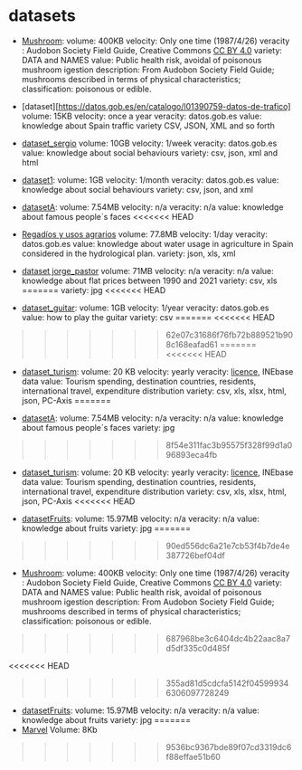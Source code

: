 # datasets
* [Mushroom](https://archive.ics.uci.edu/dataset/73/mushroom):
    volume: 400KB
    velocity: Only one time (1987/4/26)
    veracity : Audobon Society Field Guide, Creative Commons [CC BY 4.0](https://creativecommons.org/licenses/by/4.0/legalcode)
    variety: DATA and NAMES
    value: Public health risk, avoidal of poisonous mushroom igestion
    description: From Audobon Society Field Guide; mushrooms described in terms of physical characteristics; classification: poisonous or edible.
* [dataset][https://datos.gob.es/en/catalogo/l01390759-datos-de-trafico]
	volume: 15KB
	velocity: once a year
	veracity: datos.gob.es
	value: knowledge about Spain traffic
	variety CSV, JSON, XML and so forth

* [dataset_sergio](https:/ejemplo.com)
    volume: 10GB
    velocity: 1/week
    veracity: datos.gob.es
    value: knowledge about social behaviours
    variety: csv, json, xml and html

* [dataset1](https:/example.com): 
	volume: 1GB
	velocity: 1/month
	veracity: datos.gob.es
	value: knowledge about social behaviours
	variety: csv, json, and xml	
* [datasetA](https://www.kaggle.com/datasets/cybersimar08/face-recognition-dataset):
	volume: 7.54MB
	velocity: n/a
	veracity: n/a
	value: knowledge about famous people´s faces
<<<<<<< HEAD
* [Regadíos y usos agrarios](https://datos.gob.es/es/catalogo/ea0043420-regadios-y-usos-agrarios)
    volume: 77.8MB
    velocity: 1/day
    veracity: datos.gob.es
    value: knowledge about water usage in agriculture in Spain considered in the hydrological plan.
    variety: json, xls, xml

* [dataset jorge_pastor](https://www.kaggle.com/datasets/denzilg/hdb-flat-prices-19902021-march)
    volume: 71MB
    velocity: n/a
    veracity: n/a
    value: knowledge about flat prices between 1990 and 2021
    variety: csv, xls
=======
	variety: jpg
<<<<<<< HEAD

* [dataset_guitar](https://kaggle.com/datasets/arnavsharma45/guitar-chord-fingers-dataset):
	volume: 1GB
	velocity: 1/year
	veracity: datos.gob.es
	value: how to play the guitar
	variety: csv
=======
<<<<<<< HEAD
>>>>>>> 62e07c31686f76fb72b889521b908c168eafad61
=======
<<<<<<< HEAD
* [dataset_turism](https://datos.gob.es/es/catalogo/ea0010587-distribucion-del-gasto-turistico-y-gasto-medio-diario-realizado-segun-pais-de-destino-top-anual-gdre-identificador-api-58927):
	volume: 20 KB
	velocity: yearly
	veracity: [licence](https://www.ine.es/aviso_legal), INEbase data
	value: Tourism spending, destination countries, residents, international travel, expenditure distribution
	variety: csv, xls, xlsx, html, json, PC-Axis
=======
	
* [datasetA](https://www.kaggle.com/datasets/cybersimar08/face-recognition-dataset):
	volume: 7.54MB
	velocity: n/a
	veracity: n/a
	value: knowledge about famous people´s faces
	variety: jpg
>>>>>>> 8f54e311fac3b95575f328f99d1a096893eca4fb

* [dataset_turism](https://datos.gob.es/es/catalogo/ea0010587-distribucion-del-gasto-turistico-y-gasto-medio-diario-realizado-segun-pais-de-destino-top-anual-gdre-identificador-api-58927):
	volume: 20 KB
	velocity: yearly
	veracity: [licence](https://www.ine.es/aviso_legal), INEbase data
	value: Tourism spending, destination countries, residents, international travel, expenditure distribution
	variety: csv, xls, xlsx, html, json, PC-Axis
<<<<<<< HEAD

* [datasetFruits](https://www.kaggle.com/datasets/alihasnainch/fruits-dataset-for-classification):
	volume: 15.97MB
	velocity: n/a
	veracity: n/a
	value: knowledge about fruits
	variety: jpg
=======
>>>>>>> 90ed556dc6a21e7cb53f4b7de4e387726bef04df

* [Mushroom](https://archive.ics.uci.edu/dataset/73/mushroom):
    volume: 400KB
    velocity: Only one time (1987/4/26)
    veracity : Audobon Society Field Guide, Creative Commons [CC BY 4.0](https://creativecommons.org/licenses/by/4.0/legalcode)
    variety: DATA and NAMES
    value: Public health risk, avoidal of poisonous mushroom igestion
    description: From Audobon Society Field Guide; mushrooms described in terms of physical characteristics; classification: poisonous or edible.
>>>>>>> 687968be3c6404dc4b22aac8a7d5df335c0d485f

<<<<<<< HEAD
>>>>>>> 355ad81d5cdcfa5142f045999346306097728249

* [datasetFruits](https://www.kaggle.com/datasets/alihasnainch/fruits-dataset-for-classification):
	volume: 15.97MB
	velocity: n/a
	veracity: n/a
	value: knowledge about fruits
	variety: jpg
=======
* [Marvel](https://www.kaggle.com/datasets/monkeybusiness7/marvel-cinematic-universe-box-office)
	Volume: 8Kb
>>>>>>> 9536bc9367bde89f07cd3319dc6f88effae51b60

